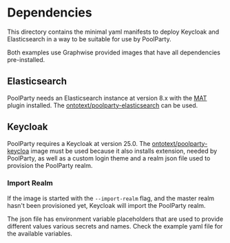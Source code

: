 # Dependencies

This directory contains the minimal yaml manifests to deploy Keycloak and Elasticsearch in a way to be suitable for use
by PoolParty.

Both examples use Graphwise provided images that have all dependencies pre-installed.

## Elasticsearch

PoolParty needs an Elasticsearch instance at version 8.x with the
[MAT](https://www.elastic.co/docs/reference/elasticsearch/plugins/mapper-annotated-text) plugin installed. The
[ontotext/poolparty-elasticsearch](https://hub.docker.com/r/ontotext/poolparty-elasticsearch) can be used.

## Keycloak

PoolParty requires a Keycloak at version 25.0. The
[ontotext/poolparty-keycloa](https://hub.docker.com/r/ontotext/poolparty-keycloak) image must be used because it also
installs extension, needed by PoolParty, as well as a custom login theme and a realm json file used to provision the
PoolParty realm.

### Import Realm

If the image is started with the `--import-realm` flag, and the master realm hasn't been provisioned yet, Keycloak will
import the PoolParty realm.

The json file has environment variable placeholders that are used to provide different values various secrets and names.
Check the example yaml file for the available variables.

